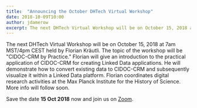 ```yaml
---
title:  "Announcing the October DHTech Virtual Workshop"
date: 2018-10-09T10:00
author: jdamerow
excerpt: The next DHTech Virtual Workshop will be on October 15, 2018 at 7am MST/4pm CEST. Florian Kräutli will run the workshop. Its topic is "CIDOC-CRM by Practice.""
---
```


The next DHTech Virtual Workshop will be on October 15, 2018 at 7am MST/4pm CEST held by Florian Kräutli. The topic of the workshop will be "CIDOC-CRM by Practice." Florian will give an introduction to the practical application of CIDOC-CRM for creating Linked Data applications. He will demonstrate how to convert existing data to CIDOC-CRM and subsequently visualize it within a Linked Data platform. Florian coordinates digital research activities at the Max Planck Institute for the History of Science. More info will follow soon.

Save the date **15 Oct 2018** now and join us on [Zoom](https://zoom.us/j/755179791).
